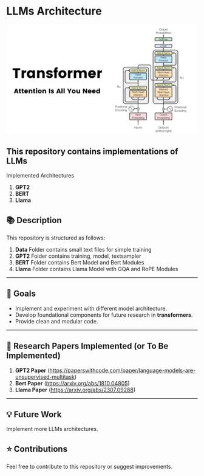 # LLMs Architecture 
![Alt Text](images/Transformer.png)


This repository contains implementations of **LLMs**
---

Implemented Architectures
1. **GPT2**
2. **BERT**
3. **Llama**

## 📚 Description  

This repository is structured as follows:
1. **Data** Folder contains small text files for simple training 
2. **GPT2** Folder contains training, model, textsampler 
3. **BERT** Folder contains Bert Model and Bert Modules
4. **Llama** Folder contains Llama Model with GQA and RoPE Modules  

---

## 🚀 Goals  
- Implement and experiment with different model architecture. 
- Develop foundational components for future research in **transformers**.
- Provide clean and modular code.

---

## 📝 Research Papers Implemented (or To Be Implemented)
1. **GPT2 Paper** (https://paperswithcode.com/paper/language-models-are-unsupervised-multitask)
2. **Bert Paper** (https://arxiv.org/abs/1810.04805)
3. **Llama Paper** (https://arxiv.org/abs/2307.09288) 

---

## 💡 Future Work  
Implement more LLMs architectures.

## ⭐ Contributions
Feel free to contribute to this repository or suggest improvements.